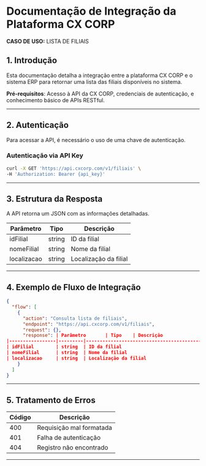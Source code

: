 
# Documentação de Integração da Plataforma CX CORP
**CASO DE USO:** LISTA DE FILIAIS

## 1. Introdução
Esta documentação detalha a integração entre a plataforma CX CORP e o sistema ERP para retornar uma lista das filiais disponíveis no sistema.

**Pré-requisitos**: Acesso à API da CX CORP, credenciais de autenticação, e conhecimento básico de APIs RESTful.

---

## 2. Autenticação

Para acessar a API, é necessário o uso de uma chave de autenticação.

### Autenticação via API Key

```bash
curl -X GET 'https://api.cxcorp.com/v1/filiais' \
-H 'Authorization: Bearer {api_key}'
```

---

## 3. Estrutura da Resposta

A API retorna um JSON com as informações detalhadas.

| Parâmetro       | Tipo    | Descrição                                    |
|-----------------|---------|----------------------------------------------|
| idFilial        | string  | ID da filial                                 |
| nomeFilial      | string  | Nome da filial                               |
| localizacao     | string  | Localização da filial                        |

---

## 4. Exemplo de Fluxo de Integração

```json
{
  "flow": [
    {
      "action": "Consulta lista de filiais",
      "endpoint": "https://api.cxcorp.com/v1/filiais",
      "request": {},
      "response": | Parâmetro       | Tipo    | Descrição                                    |
|-----------------|---------|----------------------------------------------|
| idFilial        | string  | ID da filial                                 |
| nomeFilial      | string  | Nome da filial                               |
| localizacao     | string  | Localização da filial                        |
    }
  ]
}
```

---

## 5. Tratamento de Erros

| Código | Descrição                                  |
|--------|--------------------------------------------|
| 400    | Requisição mal formatada                   |
| 401    | Falha de autenticação                      |
| 404    | Registro não encontrado                    |

---
